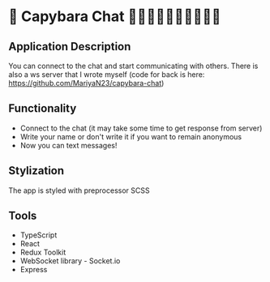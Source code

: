# 📩 Capybara Chat 🧑🏼👨🏽‍🦱👨🏾‍🦳🧔🏻

## Application Description

You can connect to the chat and start communicating with others.
There is also a ws server that I wrote myself 
(code for back is here: https://github.com/MariyaN23/capybara-chat)

## Functionality
- Connect to the chat (it may take some time to get response from server)
- Write your name or don't write it if you want to remain anonymous
- Now you can text messages!

## Stylization
The app is styled with preprocessor SCSS

## Tools
- TypeScript
- React
- Redux Toolkit
- WebSocket library - Socket.io
- Express
